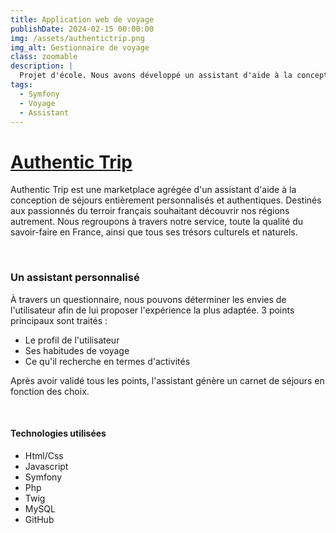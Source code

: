 ```yaml
---
title: Application web de voyage
publishDate: 2024-02-15 00:00:00
img: /assets/authentictrip.png
img_alt: Gestionnaire de voyage
class: zoomable
description: |
  Projet d'école. Nous avons développé un assistant d'aide à la conception de séjours entièrement personnalisés.
tags:
  - Symfony
  - Voyage
  - Assistant
---
```


# <a class="h1-title" href="https://authentic-trip.fr/" target="_blank">Authentic Trip</a>

Authentic Trip est une marketplace agrégée d'un assistant d'aide à la conception de séjours entièrement personnalisés et authentiques. 
Destinés aux passionnés du terroir français souhaitant découvrir nos régions autrement. 
Nous regroupons à travers notre service, toute la qualité du savoir-faire en France, ainsi que tous ses trésors culturels et naturels.

&nbsp;

### Un assistant personnalisé

À travers un questionnaire, nous pouvons déterminer les envies de l'utilisateur afin de lui proposer l'expérience la plus adaptée.
3 points principaux sont traités :
- Le profil de l'utilisateur
- Ses habitudes de voyage
- Ce qu'il recherche en termes d'activités

Après avoir validé tous les points, l'assistant génère un carnet de séjours en fonction des choix.

&nbsp;

#### Technologies utilisées

- Html/Css
- Javascript
- Symfony
- Php
- Twig
- MySQL
- GitHub

<style>
.container {
  position: relative;
}

.zoomable {
  width: 100%;
  height: auto;
  cursor: pointer;
}

.zoomable:hover {
  transform: scale(1.1); /* Changer le facteur d'agrandissement */
}

.zoomable.zoomed {
  transform: scale(1.7); /* Changer le facteur d'agrandissement */
  z-index: 9999;
}
@media (max-width: 320px) {
  .h1-title{
    font-size: 50px;
  }
}

</style>
<script>
document.addEventListener('DOMContentLoaded', function () {
  const zoomableImages = document.querySelectorAll('.zoomable');

  zoomableImages.forEach(image => {
    image.addEventListener('click', function () {
      if (!this.classList.contains('zoomed')) {
        this.classList.add('zoomed');
      } else {
        this.classList.remove('zoomed');
      }
    });
  });

  
  document.addEventListener('click', function (event) {
    
    if (!event.target.closest('.zoomed')) {
      zoomableImages.forEach(image => {
        image.classList.remove('zoomed');
      });
    }
  });
});

</script>

